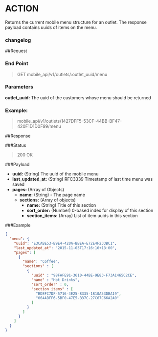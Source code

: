 # ACTION
Returns the current mobile menu structure for an outlet. The response payload contains uuids of items on the menu.

### changelog

##Request
### End Point
  > GET mobile_api/v1/outlets/:outlet_uuid/menu

### Parameters

**outlet_uuid:** The uuid of the customers whose menu should be returned

### Example:
  > mobile_api/v1/outlets/1427DFF5-53CF-44BB-BF47-420F1D1D0F99/menu


##Response

###Status
  > 200 OK

###Payload

- **uuid:** (String) The uuid of the mobile menu
- **last_updated_at:** (String) RFC3339 Timestamp of last time menu was saved
- **pages:** (Array of Objects)
  - **name:** (String) - The page name
  - **sections:** (Array of objects)
    - **name:** (String) Title of this section
    - **sort_order:** (Number) 0-based index for display of this section
    - **section_items:** (Array) List of item uuids in this section


###Example
```json
{
  "menu": {
    "uuid": "E3CABE53-B9E4-420A-BBEA-E72E4F233BC1",
    "last_updated_at": "2015-11-03T17:16:16+13:00",
    "pages": [
      {
        "name": "Coffee",
        "sections" : [
          {
            "uuid" : "98FAFE91-3610-44BE-9E83-F73A1465C2CE",
            "name" : "Hot Drinks",
            "sort_order" : 0,
            "section_items" : [
              "BDEFC7DF-5716-4E25-8335-1B10A53DBA19",
              "064ABFF6-5BF0-47E5-B37C-27C67C66A2A0"
            ]
          }
        ]
      }
    ]
  }
}
```
